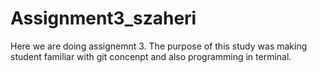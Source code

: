 # Assignment3_szaheri

Here we are doing assignemnt 3. The purpose of this study was making student familiar with git concenpt and also programming in terminal.
